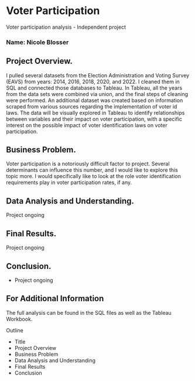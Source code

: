 # Voter Participation
Voter participation analysis - Independent project
 
  ### Name: Nicole Blosser
 
 ## Project Overview.
 
I pulled several datasets from the Election Administration and Voting Survey (EAVS) from years: 2014, 2016, 2018, 2020, and 2022. I cleaned them in SQL and connected those databases to Tableau. In Tableau, all the years from the data sets were combined via union, and the final steps of cleaning were performed. An additional dataset was created based on information scraped from various sources regarding the implementation of voter id laws. The data will be visually explored in Tableau to identify relationships between variables and their impact on voter participation, with a specific interest on the possible impact of voter identification laws on voter participation.

 
 ## Business Problem.
 
Voter participation is a notoriously difficult factor to project. Several determinants can influence this number, and I would like to explore this topic more. I would specifically like to look at the role voter identification requirements play in voter participation rates, if any.


 ## Data Analysis and Understanding.
 
Project ongoing

 
 ## Final Results.
 
Project ongoing


 ## Conclusion.
- Project ongoing


## For Additional Information
The full analysis can be found in the SQL files as well as the Tableau Workbook.

Outline
- Title
- Project Overview
- Business Problem
- Data Analysis and Understanding
- Final Results
- Conclusion
